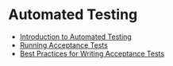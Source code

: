 # Automated Testing

- [Introduction to Automated Testing](../automated-testing/introduction-to-automated-testing.md)
- [Running Acceptance Tests](../automated-testing/running-acceptance-tests.md)
- [Best Practices for Writing Acceptance Tests](../automated-testing/best-practices-for-writing-acceptance-tests.md)
